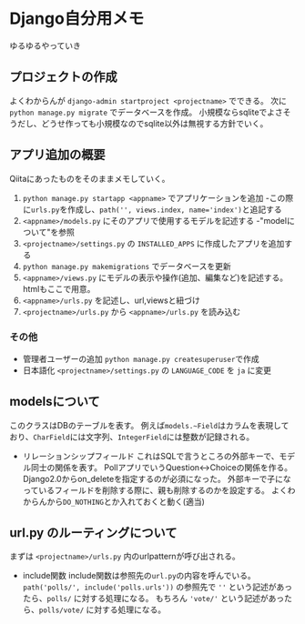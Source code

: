 # Django自分用メモ
ゆるゆるやっていき

## プロジェクトの作成
よくわからんが `django-admin startproject <projectname>` でできる。
次に `python manage.py migrate` でデータベースを作成。
小規模ならsqliteでよさそうだし、どうせ作っても小規模なのでsqlite以外は無視する方針でいく。

## アプリ追加の概要
Qiitaにあったものをそのままメモしていく。

1. `python manage.py startapp <appname>` でアプリケーションを追加
    -この際に`urls.py`を作成し、`path('', views.index, name='index')`と追記する
2. `<appname>/models.py` にそのアプリで使用するモデルを記述する
    -"modelについて"を参照
3. `<projectname>/settings.py` の `INSTALLED_APPS` に作成したアプリを追加する
4. `python manage.py makemigrations` でデータベースを更新
5. `<appname>/views.py` にモデルの表示や操作(追加、編集など)を記述する。htmlもここで用意。
6. `<appname>/urls.py` を記述し、url,viewsと紐づけ
7. `<projectname>/urls.py` から `<appname>/urls.py` を読み込む

### その他
- 管理者ユーザーの追加
    `python manage.py createsuperuser`で作成
- 日本語化
    `<projectname>/settings.py` の `LANGUAGE_CODE` を `ja` に変更

## modelsについて
このクラスはDBのテーブルを表す。
例えば`models.~Field`はカラムを表現しており、`CharField`には文字列、`IntegerField`には整数が記録される。

- リレーションシップフィールド
これはSQLで言うところの外部キーで、モデル同士の関係を表す。
PollアプリでいうQuestion<->Choiceの関係を作る。
Django2.0からon_deleteを指定するのが必須になった。
外部キーで子になっているフィールドを削除する際に、親も削除するのかを設定する。
よくわからんから`DO_NOTHING`とか入れておくと動く(適当)

## url.py のルーティングについて
まずは `<projectname>/urls.py` 内のurlpatternが呼び出される。
- include関数
    include関数は参照先の`url.py`の内容を呼んでいる。
    `path('polls/', include('polls.urls'))` の参照先で `''` という記述があったら、`polls/` に対する処理になる。
    もちろん `'vote/'` という記述があったら、`polls/vote/` に対する処理になる。